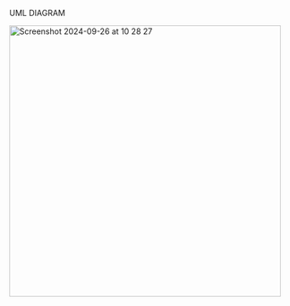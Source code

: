 UML DIAGRAM


<img width="485" alt="Screenshot 2024-09-26 at 10 28 27" src="https://github.com/user-attachments/assets/1e2bf19f-f123-444c-b1e4-383ac9a345ef">
